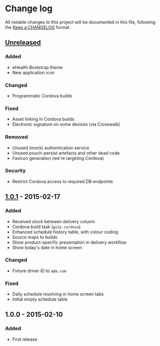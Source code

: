 # Change log

All notable changes to this project will be documented in this file, following
the [Keep a CHANGELOG][keep-a-changelog] format.

## [Unreleased][unreleased]

### Added

- eHealth Bootstrap theme
- New application icon

### Changed

- Programmatic Cordova builds

### Fixed

- Asset linking in Cordova builds
- Electronic signature on some devices (via Crosswalk)

### Removed

- Unused (mock) authentication service
- Unused pouch-persist artefacts and other dead code
- Favicon generation (we're targeting Cordova)

### Security

- Restrict Cordova access to required DB endpoints

## [1.0.1] - 2015-02-17

### Added

- Received stock between delivery column
- Cordova build task (`gulp cordova`)
- Enhanced schedule history table, with colour coding
- Source maps to builds
- Show product-specific presentation in delivery workflow
- Show today's date in home screen

### Changed

- Fixture driver ID to `a@a.com`

### Fixed

- Daily schedule resolving in home screen tabs
- Initial empty schedule table

## 1.0.0 - 2015-02-10

### Added

- First release

[unreleased]: https://github.com/eHealthAfrica/direct-delivery/compare/v1.0.1...HEAD
[1.0.1]: https://github.com/eHealthAfrica/direct-delivery/compare/v1.0.0...v1.0.1
[keep-a-changelog]: http://keepachangelog.com

